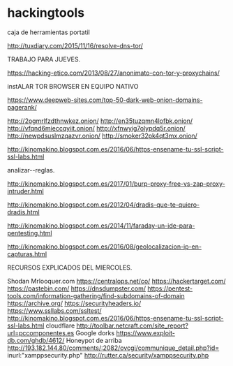 # hackingtools
caja de herramientas portatil




http://tuxdiary.com/2015/11/16/resolve-dns-tor/


TRABAJO PARA JUEVES.

https://hacking-etico.com/2013/08/27/anonimato-con-tor-y-proxychains/

instALAR TOR BROWSER EN EQUIPO NATIVO

https://www.deepweb-sites.com/top-50-dark-web-onion-domains-pagerank/

http://2ogmrlfzdthnwkez.onion/
http://en35tuzqmn4lofbk.onion/
http://vfqnd6mieccqyiit.onion/
http://xfnwyig7olypdq5r.onion/
http://newpdsuslmzqazvr.onion/
http://smoker32pk4qt3mx.onion/


http://kinomakino.blogspot.com.es/2016/06/https-ensename-tu-ssl-script-ssl-labs.html

analizar--reglas.

http://kinomakino.blogspot.com.es/2017/01/burp-proxy-free-vs-zap-proxy-intruder.html

http://kinomakino.blogspot.com.es/2012/04/dradis-que-te-quiero-dradis.html

http://kinomakino.blogspot.com.es/2014/11/faraday-un-ide-para-pentesting.html

http://kinomakino.blogspot.com.es/2016/08/geolocalizacion-ip-en-capturas.html




RECURSOS EXPLICADOS DEL MIERCOLES.

Shodan
Mrlooquer.com
https://centralops.net/co/
https://hackertarget.com/
https://pastebin.com/
https://dnsdumpster.com/
https://pentest-tools.com/information-gathering/find-subdomains-of-domain
https://archive.org/
https://securityheaders.io/
https://www.ssllabs.com/ssltest/
http://kinomakino.blogspot.com.es/2016/06/https-ensename-tu-ssl-script-ssl-labs.html
cloudflare
http://toolbar.netcraft.com/site_report?url=pccomponentes.es
Google dorks
https://www.exploit-db.com/ghdb/4612/
Honeypot de arriba 
http://193.182.144.80/comments/:2082/ovcgi/communique_detail.php?id=
inurl:"xamppsecurity.php"
http://rutter.ca/security/xamppsecurity.php


